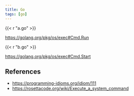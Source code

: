 ```yaml
---
title: Go
tags: [go]
---
```


{{< r "a.go" >}}

<https://golang.org/pkg/os/exec#Cmd.Run>

{{< r "b.go" >}}

<https://golang.org/pkg/os/exec#Cmd.Start>

## References

- <https://programming-idioms.org/idiom/111>
- <https://rosettacode.org/wiki/Execute_a_system_command>
